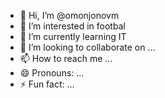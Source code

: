 - 👋 Hi, I’m @omonjonovm
- 👀 I’m interested in footbal
- 🌱 I’m currently learning IT
- 💞️ I’m looking to collaborate on ...
- 📫 How to reach me ...
- 😄 Pronouns: ...
- ⚡ Fun fact: ...

<!---
omonjonovm/omonjonovm is a ✨ special ✨ repository because its `README.md` (this file) appears on your GitHub profile.
You can click the Preview link to take a look at your changes.
--->
